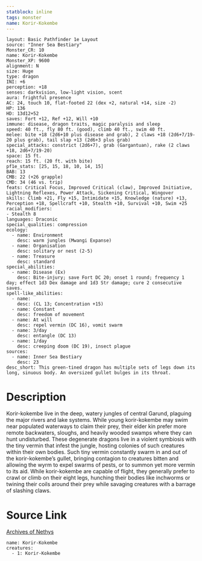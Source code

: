 ```yaml
---
statblock: inline
tags: monster
name: Korir-Kokembe
---
```

```statblock
layout: Basic Pathfinder 1e Layout
source: "Inner Sea Bestiary"
Monster_CR: 10
name: Korir-Kokembe
Monster_XP: 9600
alignment: N
size: Huge
type: dragon
INI: +6
perception: +18
senses: darkvision, low-light vision, scent
aura: frightful presence
AC: 24, touch 10, flat-footed 22 (dex +2, natural +14, size -2)
HP: 136
HD: 13d12+52
saves: Fort +12, Ref +12, Will +10
immune: disease, dragon traits, magic paralysis and sleep
speed: 40 ft., fly 80 ft. (good), climb 40 ft., swim 40 ft.
melee: bite +18 (2d6+10 plus disease and grab), 2 claws +18 (2d6+7/19-20 plus grab), tail slap +13 (2d6+3 plus grab)
special_attacks: constrict (2d6+7), grab (Gargantuan), rake (2 claws +18, 2d6+7/19-20)
space: 15 ft.
reach: 15 ft. (20 ft. with bite)
pf1e_stats: [25, 15, 18, 10, 14, 15]
BAB: 13
CMB: 22 (+26 grapple)
CMD: 34 (46 vs. trip)
feats: Critical Focus, Improved Critical (claw), Improved Initiative, Lightning Reflexes, Power Attack, Sickening Critical, Wingover
skills: Climb +21, Fly +15, Intimidate +15, Knowledge (nature) +13, Perception +18, Spellcraft +10, Stealth +10, Survival +10, Swim +25
racial_modifiers:
- Stealth 8
languages: Draconic
special_qualities: compression
ecology:
  - name: Environment
    desc: warm jungles (Mwangi Expanse)
  - name: Organisation
    desc: solitary or nest (2-5)
  - name: Treasure
    desc: standard
special_abilities:
  - name: Disease (Ex)
    desc: Bite-injury; save Fort DC 20; onset 1 round; frequency 1 day; effect 1d3 Dex damage and 1d3 Str damage; cure 2 consecutive saves.
spell-like_abilities:
  - name:
    desc: (CL 13; Concentration +15)
  - name: Constant
    desc: freedom of movement
  - name: At will
    desc: repel vermin (DC 16), vomit swarm
  - name: 3/day
    desc: entangle (DC 13)
  - name: 1/day
    desc: creeping doom (DC 19), insect plague
sources:
  - name: Inner Sea Bestiary
    desc: 23
desc_short: This green-tined dragon has multiple sets of legs down its long, sinuous body. An oversized gullet bulges in its throat.
```
# Description
Korir-kokembe live in the deep, watery jungles of central Garund, plaguing the major rivers and lake systems. While young korir-kokembe may swim near populated waterways to claim their prey, their elder kin prefer more remote backwaters, sloughs, and heavily wooded swamps where they can hunt undisturbed. These degenerate dragons live in a violent symbiosis with the tiny vermin that infest the jungle, hosting colonies of such creatures within their own bodies. Such tiny vermin constantly swarm in and out of the korir-kokembe’s gullet, bringing contagion to creatures bitten and allowing the wyrm to expel swarms of pests, or to summon yet more vermin to its aid. While korir-kokembe are capable of flight, they generally prefer to crawl or climb on their eight legs, hunching their bodies like inchworms or twining their coils around their prey while savaging creatures with a barrage of slashing claws.
# Source Link
[Archives of Nethys](https://aonprd.com/MonsterDisplay.aspx?ItemName=Korir-Kokembe)
```encounter-table
name: Korir-Kokembe
creatures:
  - 1: Korir-Kokembe
```
